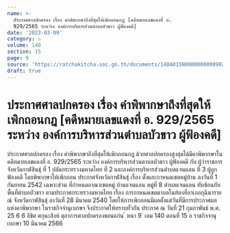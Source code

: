 ```yaml
---
name: >-
  ประกาศศาลปกครอง เรื่อง คำพิพากษาถึงที่สุดให้เพิกถอนกฎ [คดีหมายเลขแดงที่ อ.
  929/2565 ระหว่าง องค์การบริหารส่วนตำบลบัวขาว ผู้ฟ้องคดี]
date: '2023-03-09'
category: ก
volume: 140
section: 15
page: 9
source: 'https://ratchakitcha.soc.go.th/documents/140A015N0000000000902.pdf'
draft: true
---
```


# ประกาศศาลปกครอง เรื่อง คำพิพากษาถึงที่สุดให้เพิกถอนกฎ [คดีหมายเลขแดงที่ อ. 929/2565 ระหว่าง องค์การบริหารส่วนตำบลบัวขาว ผู้ฟ้องคดี]

ประกาศศาลปกครอง เรื่อง คำพิพากษาถึงที่สุดให้เพิกถอนกฎ ด้วยศาลปกครองสูงสุดได้มีคาพิพากษาในคดีหมายเลขแดงที่ อ. 929/2565 ระหว่าง องค์การบริหารส่วนตาบลบัวขาว ผู้ฟ้องคดี กับ ผู้ว่าราชการจังหวัดกาฬสินธุ์ ที่ 1 ปลัดกระทรวงมหาดไทย ที่ 2 และองค์การบริหารส่วนตำบลแจนแลน ที่ 3 ผู้ถูกฟ้องคดี โดยพิพากษาให้เพิกถอน ประกาศจังหวัดกาฬสินธุ์ เรื่อง ตั้งและกาหนดเขตหมู่บ้าน ลงวันที่ 1 กันยายน 2542 เฉพาะส่วน ที่กำหนดอาณาเขตหมู่ บ้านแจนแลน หมู่ที่ 8 ตำบลแจนแลน ทับซ้อนกับพื้นที่ตำบลบัวขาว ตามประกาศกระทรวงมหาดไทย เรื่อง การกาหนดเขตตาบลในท้องที่อาเภอกุฉินารายณ์ จังหวัดกาฬสินธุ์ ลงวันที่ 28 มีนาคม 2540 โดยให้การเพิกถอนมีผลตั้งแต่วันที่มีการประกาศผลแห่งคาพิพากษา ในราชกิจจำนุเบกษา จึงประกาศให้ทราบทั่วกัน ประกาศ ณ วันที่ 21 กุมภาพันธ์ พ.ศ. 25 6 6 ลิขิต ศกุนะสิงห์ ตุลาการศาลปกครองขอนแก่น ้ หนา 9 ่ เลม 140 ตอนที่ 15 ก ราชกิจจานุเบกษา 10 มีนาคม 2566
